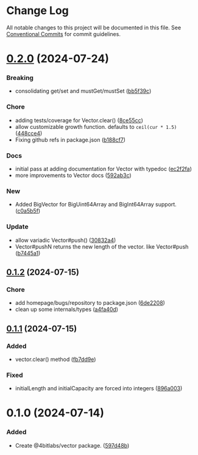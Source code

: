 # Change Log

All notable changes to this project will be documented in this file.
See [Conventional Commits](https://conventionalcommits.org) for commit guidelines.

# [0.2.0](https://github.com/32bitkid/4bitlabs.spatial/compare/@4bitlabs/vector@0.1.2...@4bitlabs/vector@0.2.0) (2024-07-24)

### Breaking

- consolidating get/set and mustGet/mustSet ([bb5f39c](https://github.com/32bitkid/4bitlabs.spatial/commit/bb5f39c6e4f9ffddc2d292cb088166505b2f3d66))

### Chore

- adding tests/coverage for Vector.clear() ([8ce55cc](https://github.com/32bitkid/4bitlabs.spatial/commit/8ce55cc00f6c76d138ca7c8c6baf14e1e834e513))
- allow customizable growth function. defaults to `ceil(cur * 1.5)` ([448cce4](https://github.com/32bitkid/4bitlabs.spatial/commit/448cce48b6870355c8192cbece4afc5d05863109))
- Fixing github refs in package.json ([b188cf7](https://github.com/32bitkid/4bitlabs.spatial/commit/b188cf75bbf46d32a2bc00e6f8ab9f7bcb571c37))

### Docs

- initial pass at adding documentation for Vector with typedoc ([ec2f2fa](https://github.com/32bitkid/4bitlabs.spatial/commit/ec2f2fad66e66062fac96a13420b3b1c4e122c1a))
- more improvements to Vector docs ([592ab3c](https://github.com/32bitkid/4bitlabs.spatial/commit/592ab3c6905ffdf139cf68274eab8641fd6239f5))

### New

- Added BigVector for BigUint64Array and BigInt64Array support. ([c0a5b5f](https://github.com/32bitkid/4bitlabs.spatial/commit/c0a5b5ffa76c528fbd1e274730d065cab934e2b7))

### Update

- allow variadic Vector#push() ([30832a4](https://github.com/32bitkid/4bitlabs.spatial/commit/30832a4bbe7083699c8b22187d6dcc102e440914))
- Vector#pushN returns the new length of the vector. like Vector#push ([b7445a1](https://github.com/32bitkid/4bitlabs.spatial/commit/b7445a1ef06c83932b3074d633d94d178c58d01c))

## [0.1.2](https://github.com/32bitkid/4bitlabs.spatial/compare/@4bitlabs/vector@0.1.1...@4bitlabs/vector@0.1.2) (2024-07-15)

### Chore

- add homepage/bugs/repository to package.json ([6de2208](https://github.com/32bitkid/4bitlabs.spatial/commit/6de220826a9a4425835b6031c90d694cce322f2f))
- clean up some internals/types ([a4fa40d](https://github.com/32bitkid/4bitlabs.spatial/commit/a4fa40d4f88f7b7332ded36ba431a6a8ca93dd7f))

## [0.1.1](https://github.com/32bitkid/4bitlabs.spatial/compare/@4bitlabs/vector@0.1.0...@4bitlabs/vector@0.1.1) (2024-07-15)

### Added

- vector.clear() method ([fb7dd9e](https://github.com/32bitkid/4bitlabs.spatial/commit/fb7dd9e4200602428925d1fb615031ce9fddb92f))

### Fixed

- initialLength and initialCapacity are forced into integers ([896a003](https://github.com/32bitkid/4bitlabs.spatial/commit/896a00353a91f41668c58f7d9f27ae769e94ba7e))

# 0.1.0 (2024-07-14)

### Added

- Create @4bitlabs/vector package. ([597d48b](https://github.com/32bitkid/4bitlabs.spatial/commit/597d48bfe4e72364c666d5f8b0921052da549ba4))
